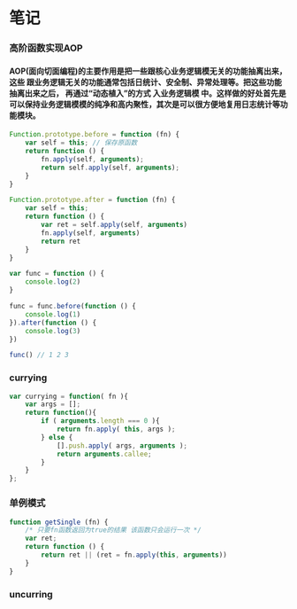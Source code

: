 # 笔记

### 高阶函数实现AOP

#### AOP(面向切面编程)的主要作用是把一些跟核心业务逻辑模无关的功能抽离出来，这些 跟业务逻辑无关的功能通常包括日统计、安全制、异常处理等。把这些功能抽离出来之后， 再通过“动态植入”的方式 入业务逻辑模 中。这样做的好处首先是可以保持业务逻辑模模的纯净和高内聚性，其次是可以很方便地复用日志统计等功能模块。

```js
Function.prototype.before = function (fn) {
    var self = this; // 保存原函数
    return function () {
        fn.apply(self, arguments);
        return self.apply(self, arguments);
    }
}

Function.prototype.after = function (fn) {
    var self = this;
    return function () {
        var ret = self.apply(self, arguments)
        fn.apply(self, arguments)
        return ret
    }
}

var func = function () {
    console.log(2)
}

func = func.before(function () {
    console.log(1)
}).after(function () {
    console.log(3)
})

func() // 1 2 3
```

### currying 

```js 
var currying = function( fn ){ 
    var args = [];
    return function(){
        if ( arguments.length === 0 ){
            return fn.apply( this, args ); 
        } else {
            [].push.apply( args, arguments );
            return arguments.callee; 
        }
    } 
};
```

### 单例模式

```js
function getSingle (fn) {
    /* 只要fn函数返回为true的结果 该函数只会运行一次 */
    var ret;
    return function () {
        return ret || (ret = fn.apply(this, arguments))
    }
}
```

### uncurring  
